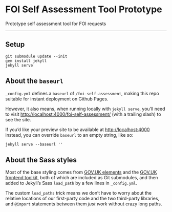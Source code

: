 # FOI Self Assessment Tool Prototype

Prototype self assessment tool for FOI requests

---

## Setup

    git submodule update --init
    gem install jekyll
    jekyll serve

## About the `baseurl`

`_config.yml` defines a `baseurl` of `/foi-self-assessment`, making this repo suitable for instant deployment on Github Pages.

However, it also means, when running locally with `jekyll serve`, you’ll need to visit <http://localhost:4000/foi-self-assessment/> (with a trailing slash) to see the site.

If you’d like your preview site to be available at <http://localhost:4000> instead, you can override `baseurl` to an empty string, like so:

    jekyll serve --baseurl ''

## About the Sass styles

Most of the base styling comes from [GOV.UK elements](https://github.com/alphagov/govuk_elements) and the [GOV.UK frontend toolkit](https://github.com/alphagov/govuk_frontend_toolkit), both of which are included as Git submodules, and then added to Jekyll’s Sass `load_path` by a few lines in `_config.yml`.

The custom `load_paths` trick means we don’t have to worry about the relative locations of our first-party code and the two third-party libraries, and `@import` statements between them _just work_ without crazy long paths.
